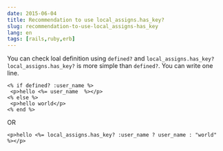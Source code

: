 ```yaml
---
date: 2015-06-04
title: Recommendation to use local_assigns.has_key?
slug: recommendation-to-use-local_assigns-has_key
lang: en
tags: [rails,ruby,erb]
---
```


You can check loal definition using `defined?` and `local_assigns.has_key?`
`local_assigns.has_key?` is more simple than `defined?`. You can write one line.

```erb
<% if defined? :user_name %>
 <p>hello <%= user_name  %></p>
<% else %>
 <p>hello world</p>
<% end %>
```

OR

```erb
<p>hello <%= local_assigns.has_key? :user_name ? user_name : "world" %></p>
```


